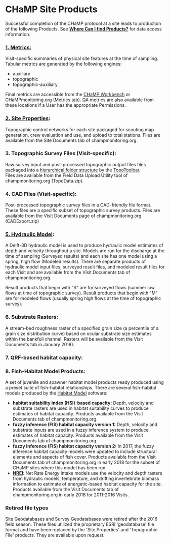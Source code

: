 # CHaMP Site Products

Successful completion of the CHaMP protocol at a site leads to production of the following Products.  See **[Where Can I find Products?](CM_SiteProductLocations.md)** for data access information. 

### **[1. Metrics:](https://github.com/SouthForkResearch/CHaMP_Metrics/wiki)**
Visit-specific summaries of physical site features at the time of sampling.  Tabular metrics are generated by the following engines:

* auxiliary
* topographic
* topographic-auxiliary   

Final metrics are accessible from the [CHaMP Workbench](workbench.northarrowresearch.org) or CHaMPmonitoring.org (Metrics tab). QA metrics are also available from these locations if a User has the appropriate Permissions.  

### [2. Site Properties]([https://riverscapes.github.io/CHaMPAutomation/engines/SiteProps.html](https://www.google.com/url?q=https%3A%2F%2Friverscapes.github.io%2FCHaMPAutomation%2Fengines%2FSiteProps.html&sa=D&sntz=1&usg=AFQjCNE9b4jDBhEyhPn2Ym4g_CsFqOjHbg)):
Topographic control networks for each site packaged for scouting map generation, crew evaluation and use, and upload to total stations. Files are available from the Site Documents tab of champmonitoring.org.  

### **3. Topographic Survey Files (Visit-specific)**: 
Raw survey input and post-processed topographic output files files packaged into a [hierarchical folder structure](http://champtools.northarrowresearch.com/9_technical_reference/project/) by the [TopoToolbar](champtools.northarrowresearch.com).  
Files are available from the Field Data Upload Utility tool of champmonitoring.org (TopoData.zip).  

### **4. CAD Files (Visit-specific):**  
Post-processed topographic survey files in a CAD-friendly file format. These files are a specific subset of topographic survey products. Files are available from the Visit Documents page of champmonitoring.org (CADExport.zip)  

### [5. Hydraulic Model](https://github.com/SouthForkResearch/Hydraulic-Modeling/wiki): 
A Delft-3D hydraulic model is used to produce hydraulic model estimates of depth and velocity throughout a site.  Models are run for the discharge at the time of sampling (Surveyed results) and each site has one model using a spring, high flow (Modeled results).   There are separate products of hydraulic model input files, surveyed result files, and modeled result files for each Visit and are available from the Visit Documents tab of champmonitoring.org.   

Result products that begin with "S" are for surveyed flows (summer low flows at time of topographic survey).  Result products that begin with "M" are for modeled flows (usually spring high flows at the time of topographic survey).  

### **6. Substrate Rasters:** 
A stream-bed roughness raster of a specified grain size (a percentile of a grain size distribution curve) based on ocular substrate size estimates within the bankfull channel.  Rasters will be available from the Visit Documents tab in January 2018).  

### 7. QRF-based habitat capacity: 

### **8. Fish-Habitat Model Products:** 
A set of juvenile and spawner habitat model products ready produced using a preset suite of fish-habitat relationships.  There are several fish-habitat models produced by the [Habitat Model](habitat.northarrowresearch.com) software: 

* **habitat suitability index (HSI)-based capacity:** Depth, velocity and substrate rasters are used in habitat suitability curves to produce estimates of habitat capacity. Products available from the Visit Documents tab of champmonitoring.org.  
* **fuzzy inference (FIS) habitat capacity version 1:** Depth, velocity and substrate inputs are used in a fuzzy inference system to produce estimates of habitat capacity.  Products available from the Visit Documents tab of champmonitoring.org.  
* **fuzzy inference (FIS) habitat capacity version 2:** In 2017, the fuzzy inference habitat capacity models were updated to include structural elements and aspects of fish cover.  Products available from the Visit Documents tab of champmonitoring.org in early 2018 for the subset of CHaMP sites where this model has been run.  
* [**NREI**](http://isemp.org/projects/nrei/): Net Rate Energy Intake models use the velocity and depth rasters from hydraulic models, temperature, and drifting invertebrate biomass information to estimate of energetic-based habitat capacity for the site.  Products available from the Visit Documents tab of champmonitoring.org in early 2018 for 2011-2016 Visits.  

### Retired file types
Site Geodatabases and Survey Geodatabases were retired after the 2016 field season.  These files utilized the proprietary ESRI 'geodatabase' file format and have been replaced by the 'Site Properties' and 'Topographic File' products. They are available upon request. 

